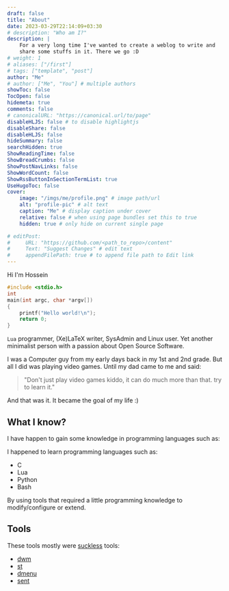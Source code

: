 ```yaml
---
draft: false
title: "About"
date: 2023-03-29T22:14:09+03:30
# description: "Who am I?"
description: |
    For a very long time I've wanted to create a weblog to write and
    share some stuffs in it. There we go :D
# weight: 1
# aliases: ["/first"]
# tags: ["template", "post"]
author: "Me"
# author: ["Me", "You"] # multiple authors
showToc: false
TocOpen: false
hidemeta: true
comments: false
# canonicalURL: "https://canonical.url/to/page"
disableHLJS: false # to disable highlightjs
disableShare: false
disableHLJS: false
hideSummary: false
searchHidden: true
ShowReadingTime: false
ShowBreadCrumbs: false
ShowPostNavLinks: false
ShowWordCount: false
ShowRssButtonInSectionTermList: true
UseHugoToc: false
cover:
    image: "/imgs/me/profile.png" # image path/url
    alt: "profile-pic" # alt text
    caption: "Me" # display caption under cover
    relative: false # when using page bundles set this to true
    hidden: true # only hide on current single page

# editPost:
#     URL: "https://github.com/<path_to_repo>/content"
#     Text: "Suggest Changes" # edit text
#     appendFilePath: true # to append file path to Edit link
---
```


Hi I'm Hossein

```c
#include <stdio.h>
int
main(int argc, char *argv[])
{
	printf("Hello world!\n");
	return 0;
}
```


`Lua` programmer, (Xe)LaTeX writer, SysAdmin and Linux user.
Yet another minimalist person with a passion about Open Source Software.

<!-- ![some-madeup-logo](/imgs/me/profile.png) -->

I was a Computer guy from my early days back in my 1st and 2nd grade.
But all I did was playing video games. Until my dad came to me and said:

> "Don't just play video games kiddo, it can do much more than that. try to
> learn it."

And that was it. It became the goal of my life :)

## What I know?

I have happen to gain some knowledge in programming languages such as:

I happened to learn programming languages such as:

+ C
+ Lua
+ Python
+ Bash

By using tools that required a little programming knowledge to modify/configure
or extend.

## Tools

These tools mostly were [suckless](https://suckless.org) tools:

+ [dwm](https://dwm.suckless.org)
+ [st](https://st.suckless.org)
+ [dmenu](https://tools.suckless.org/dmenu)
+ [sent](https://tools.suckless.org/sent)

